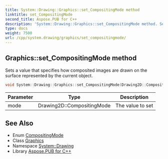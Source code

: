 ```yaml
---
title: System::Drawing::Graphics::set_CompositingMode method
linktitle: set_CompositingMode
second_title: Aspose.PUB for C++
description: 'System::Drawing::Graphics::set_CompositingMode method. Sets a value that specifies how composited images are drawn on the surface represented by the current object in C++.'
type: docs
weight: 7500
url: /cpp/system.drawing/graphics/set_compositingmode/
---
```

## Graphics::set_CompositingMode method


Sets a value that specifies how composited images are drawn on the surface represented by the current object.

```cpp
void System::Drawing::Graphics::set_CompositingMode(Drawing2D::CompositingMode mode)
```


| Parameter | Type | Description |
| --- | --- | --- |
| mode | Drawing2D::CompositingMode | The value to set |

## See Also

* Enum [CompositingMode](../../../system.drawing.drawing2d/compositingmode/)
* Class [Graphics](../)
* Namespace [System::Drawing](../../)
* Library [Aspose.PUB for C++](../../../)
